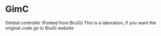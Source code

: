 # GimC
Gimbal controller (Forked from BruGi)
This is a laboration, if you want the original code go to BruGi website
